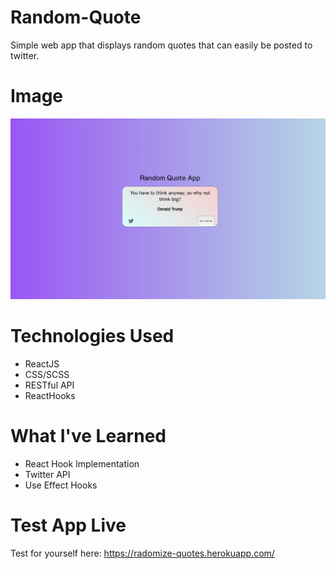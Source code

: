 # Random-Quote

Simple web app that displays random quotes that can easily be posted to twitter.

# Image

![](Images/main_view.png)

# Technologies Used

- ReactJS
- CSS/SCSS
- RESTful API
- ReactHooks

# What I've Learned

- React Hook Implementation
- Twitter API
- Use Effect Hooks

# Test App Live

Test for yourself here: https://radomize-quotes.herokuapp.com/
